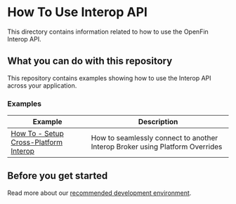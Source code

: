 # How To Use Interop API

This directory contains information related to how to use the OpenFin Interop API.

## What you can do with this repository

This repository contains examples showing how to use the Interop API across your application.

### Examples

| Example                                                                 | Description                                                                  |
| ----------------------------------------------------------------------- | ---------------------------------------------------------------------------- |
| [How To - Setup Cross-Platform Interop](./setup-multi-platform-interop) | How to seamlessly connect to another Interop Broker using Platform Overrides |

## Before you get started

Read more about our [recommended development environment](https://developers.openfin.co/of-docs/docs/set-up-your-dev-environment).
